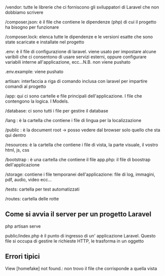 /vendor: tutte le librerie che ci forniscono gli sviluppatori di Laravel che non dobbiamo scrivere

/composer.json: è il file che contiene le dipendenze (php) di cui il progetto ha bisogno per funzionare

/composer.lock: elenca tutte le dipendenze e le versioni esatte che sono state scaricate e installate nel progetto

.env: è il file di configurazione di laravel. viene usato per impostare alcune varibili che ci consentono di usare servizi esterni, oppure configurare variabili interne all'applicazione, ecc...N.B. non viene pushato

.env.example: viene pushato


artisan: interfaccia a riga di comando inclusa con laravel per impartire comandi al progetto

/app: qui ci sono cartelle e file principali dell'applicazione. I file che contengono la logica. I Models.

/database: ci sono tutti i file per gestire il database

/lang : è la cartella che contiene i file di lingua per la localizzazione

/public : è la document root -> posso vedere dal browser solo quello che sta qui dentro

/resources: è la cartella che contiene i file di vista, la parte visuale, il vostro html, js, css


/bootstrap : è una cartella che contiene il file app.php: il file di boostrap dell'applicazione

/storage: contiene i file temporanei dell'applicazione: file di log, immagini, pdf, audio, video ecc...

/tests: cartella per test automatizzati

/routes: cartella delle rotte

## Come si avvia il server per un progetto Laravel

php artisan serve


public/index.php è il punto di ingresso di un' applicazione Laravel. Questo file si occupa di gestire le richieste HTTP,
le trasforma in un oggetto


## Errori tipici

View [homefake] not found.: non trovo il file che corrisponde a quella vista